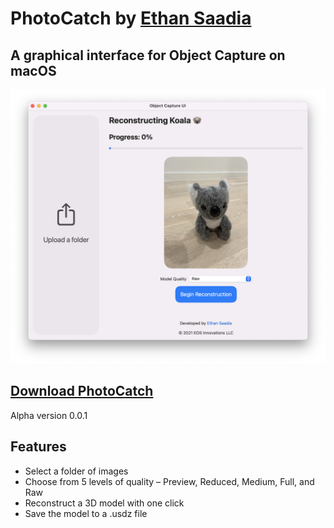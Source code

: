 # PhotoCatch by [Ethan Saadia](http://twitter.com/ethansaadia)
## A graphical interface for Object Capture on macOS

![Screenshot of the app](screenshot.png)

## [Download PhotoCatch](https://bit.ly/3cPxgpZ)
Alpha version 0.0.1

## Features
- Select a folder of images 
- Choose from 5 levels of quality – Preview, Reduced, Medium, Full, and Raw
- Reconstruct a 3D model with one click
- Save the model to a .usdz file
